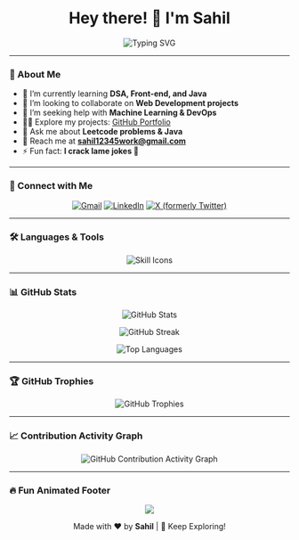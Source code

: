 ### <h1 align="center">Hey there! 👋 I'm Sahil</h1>
<p align="center">
  <img src="https://readme-typing-svg.herokuapp.com?font=Fira+Code&size=22&pause=1000&color=F7B93E&center=true&vCenter=true&width=500&lines=A+Curious+Engineer+%f0%9f%9a%80;Developer+|+Java+Enthusiast;Always+Learning+%f0%9f%93%9a" alt="Typing SVG" />
</p>

---

### 🚀 About Me

- 🌱 I’m currently learning **DSA, Front-end, and Java**
- 👯 I’m looking to collaborate on **Web Development projects**
- 🤝 I’m seeking help with **Machine Learning & DevOps**
- 👨‍💻 Explore my projects: [GitHub Portfolio](https://github.com/sahil3028)
- 💬 Ask me about **Leetcode problems & Java**
- 📧 Reach me at **sahil12345work@gmail.com**
- ⚡ Fun fact: **I crack lame jokes 🤡**

---

### 💌 Connect with Me
<p align="center">
  <a href="mailto:sahil12345work@gmail.com"><img src="https://img.shields.io/badge/Gmail-D14836?style=for-the-badge&logo=gmail&logoColor=white" alt="Gmail"/></a>
  <a href="https://www.linkedin.com/in/sahil-sah-130280355/"><img src="https://img.shields.io/badge/LinkedIn-0077B5?style=for-the-badge&logo=linkedin&logoColor=white" alt="LinkedIn"/></a>
  <a href="https://x.com/Sahil_Sah3028"><img src="https://img.shields.io/badge/X-000000?style=for-the-badge&logo=x-twitter&logoColor=white" alt="X (formerly Twitter)"/></a>
</p>

---

### 🛠️ Languages & Tools

<p align="center">
  <img src="https://skillicons.dev/icons?i=js,java,react,nodejs,python,mongodb,mysql,git,firebase&theme=light" alt="Skill Icons" />
</p>

---

### 📊 GitHub Stats

<p align="center">
  <img src="https://github-readme-stats.vercel.app/api?username=sahil3028&show_icons=true&theme=radical&count_private=true&include_all_commits=true" alt="GitHub Stats"/>
</p>

<p align="center">
  <img src="https://streak-stats.demolab.com/?user=sahil3028&theme=radical" alt="GitHub Streak"/>
</p>

<p align="center">
  <img src="https://github-readme-stats.vercel.app/api/top-langs?username=sahil3028&show_icons=true&locale=en&layout=compact&theme=radical" alt="Top Languages"/>
</p>

---

### 🏆 GitHub Trophies

<p align="center">
  <img src="https://github-profile-trophy.vercel.app/?username=sahil3028&theme=radical&no-frame=true&row=1&margin-w=15&animation=true" alt="GitHub Trophies"/>
</p>

---

### 📈 Contribution Activity Graph

<p align="center">
  <img src="https://github-readme-activity-graph.vercel.app/graph?username=sahil3028&theme=radical" alt="GitHub Contribution Activity Graph"/>
</p>

---

### 🔥 Fun Animated Footer

<p align="center">
  <img src="https://capsule-render.vercel.app/api?type=waving&color=gradient&height=100&section=footer"/>
</p>

<p align="center">Made with ❤️ by <b>Sahil</b> | 🚀 Keep Exploring!</p>

